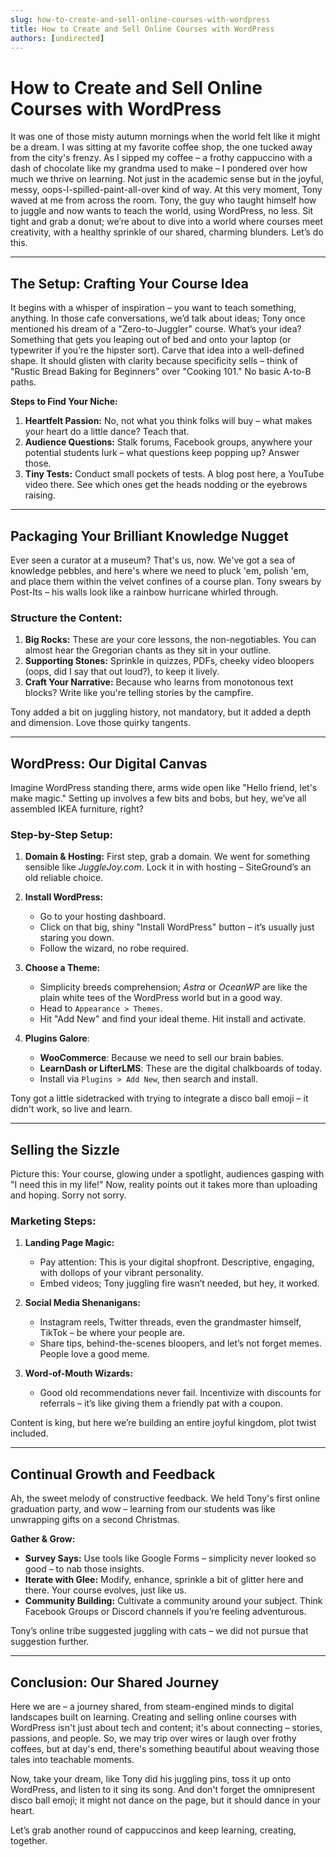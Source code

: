 ```yaml
---
slug: how-to-create-and-sell-online-courses-with-wordpress
title: How to Create and Sell Online Courses with WordPress
authors: [undirected]
---
```



# How to Create and Sell Online Courses with WordPress

It was one of those misty autumn mornings when the world felt like it might be a dream. I was sitting at my favorite coffee shop, the one tucked away from the city's frenzy. As I sipped my coffee – a frothy cappuccino with a dash of chocolate like my grandma used to make – I pondered over how much we thrive on learning. Not just in the academic sense but in the joyful, messy, oops-I-spilled-paint-all-over kind of way. At this very moment, Tony waved at me from across the room. Tony, the guy who taught himself how to juggle and now wants to teach the world, using WordPress, no less. Sit tight and grab a donut; we’re about to dive into a world where courses meet creativity, with a healthy sprinkle of our shared, charming blunders. Let’s do this.

---

## The Setup: Crafting Your Course Idea

It begins with a whisper of inspiration – you want to teach something, anything. In those cafe conversations, we’d talk about ideas; Tony once mentioned his dream of a "Zero-to-Juggler" course. What’s your idea? Something that gets you leaping out of bed and onto your laptop (or typewriter if you’re the hipster sort). Carve that idea into a well-defined shape. It should glisten with clarity because specificity sells – think of "Rustic Bread Baking for Beginners" over "Cooking 101." No basic A-to-B paths.

**Steps to Find Your Niche:**

1. **Heartfelt Passion:** No, not what you think folks will buy – what makes your heart do a little dance? Teach that.
2. **Audience Questions:** Stalk forums, Facebook groups, anywhere your potential students lurk – what questions keep popping up? Answer those.
3. **Tiny Tests:** Conduct small pockets of tests. A blog post here, a YouTube video there. See which ones get the heads nodding or the eyebrows raising.

---

## Packaging Your Brilliant Knowledge Nugget

Ever seen a curator at a museum? That's us, now. We've got a sea of knowledge pebbles, and here's where we need to pluck 'em, polish 'em, and place them within the velvet confines of a course plan. Tony swears by Post-Its – his walls look like a rainbow hurricane whirled through.

### Structure the Content:

1. **Big Rocks:** These are your core lessons, the non-negotiables. You can almost hear the Gregorian chants as they sit in your outline.
2. **Supporting Stones:** Sprinkle in quizzes, PDFs, cheeky video bloopers (oops, did I say that out loud?), to keep it lively.
3. **Craft Your Narrative:** Because who learns from monotonous text blocks? Write like you're telling stories by the campfire.

Tony added a bit on juggling history, not mandatory, but it added a depth and dimension. Love those quirky tangents.

---

## WordPress: Our Digital Canvas

Imagine WordPress standing there, arms wide open like "Hello friend, let's make magic." Setting up involves a few bits and bobs, but hey, we’ve all assembled IKEA furniture, right? 

### Step-by-Step Setup:

1. **Domain & Hosting:** First step, grab a domain. We went for something sensible like *JuggleJoy.com*. Lock it in with hosting – SiteGround’s an old reliable choice.
  
2. **Install WordPress:**
   - Go to your hosting dashboard.
   - Click on that big, shiny "Install WordPress" button – it’s usually just staring you down.
   - Follow the wizard, no robe required.

3. **Choose a Theme:**
   - Simplicity breeds comprehension; *Astra* or *OceanWP* are like the plain white tees of the WordPress world but in a good way.
   - Head to `Appearance > Themes`.
   - Hit "Add New" and find your ideal theme. Hit install and activate.

4. **Plugins Galore**: 
   - **WooCommerce**: Because we need to sell our brain babies.
   - **LearnDash or LifterLMS**: These are the digital chalkboards of today.
   - Install via `Plugins > Add New`, then search and install.

Tony got a little sidetracked with trying to integrate a disco ball emoji – it didn't work, so live and learn.

---

## Selling the Sizzle

Picture this: Your course, glowing under a spotlight, audiences gasping with "I need this in my life!" Now, reality points out it takes more than uploading and hoping. Sorry not sorry.

### Marketing Steps:

1. **Landing Page Magic:**
   - Pay attention: This is your digital shopfront. Descriptive, engaging, with dollops of your vibrant personality.
   - Embed videos; Tony juggling fire wasn’t needed, but hey, it worked.

2. **Social Media Shenanigans:**
   - Instagram reels, Twitter threads, even the grandmaster himself, TikTok – be where your people are.
   - Share tips, behind-the-scenes bloopers, and let’s not forget memes. People love a good meme.

3. **Word-of-Mouth Wizards:**
   - Good old recommendations never fail. Incentivize with discounts for referrals – it’s like giving them a friendly pat with a coupon.

Content is king, but here we’re building an entire joyful kingdom, plot twist included.

---

## Continual Growth and Feedback

Ah, the sweet melody of constructive feedback. We held Tony's first online graduation party, and wow – learning from our students was like unwrapping gifts on a second Christmas. 

**Gather & Grow:**

- **Survey Says:** Use tools like Google Forms – simplicity never looked so good – to nab those insights.
- **Iterate with Glee:** Modify, enhance, sprinkle a bit of glitter here and there. Your course evolves, just like us.
- **Community Building:** Cultivate a community around your subject. Think Facebook Groups or Discord channels if you’re feeling adventurous.

Tony’s online tribe suggested juggling with cats – we did not pursue that suggestion further.

---

## Conclusion: Our Shared Journey

Here we are – a journey shared, from steam-engined minds to digital landscapes built on learning. Creating and selling online courses with WordPress isn't just about tech and content; it's about connecting – stories, passions, and people. So, we may trip over wires or laugh over frothy coffees, but at day's end, there's something beautiful about weaving those tales into teachable moments.

Now, take your dream, like Tony did his juggling pins, toss it up onto WordPress, and listen to it sing its song. And don't forget the omnipresent disco ball emoji; it might not dance on the page, but it should dance in your heart.

Let’s grab another round of cappuccinos and keep learning, creating, together.